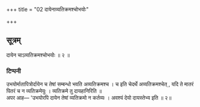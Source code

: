 +++
title = "02 दायेनाव्यतिक्रमश्चोभयोः"

+++
## सूत्रम्
दायेन चाऽव्यतिक्रमश्चोभयोः ॥ २ ॥  
### टिप्पनी
उभयोर्मातापित्रोर्दायेन च तेषां सम्बन्धो भवति अव्यतिक्रमश्च । च इति चेदर्थे अव्यतिक्रमश्चेत् , यदि ते मातरं पितरं च न व्यतिक्रमेयुः । व्यतिक्रमे तु दायहानिरिति ॥  
अपर आह— 'उभयोरपि दायेन तेषां व्यतिक्रमो न कर्तव्यः । अवश्यं देयो दायस्तेभ्य इति ॥ २॥  

